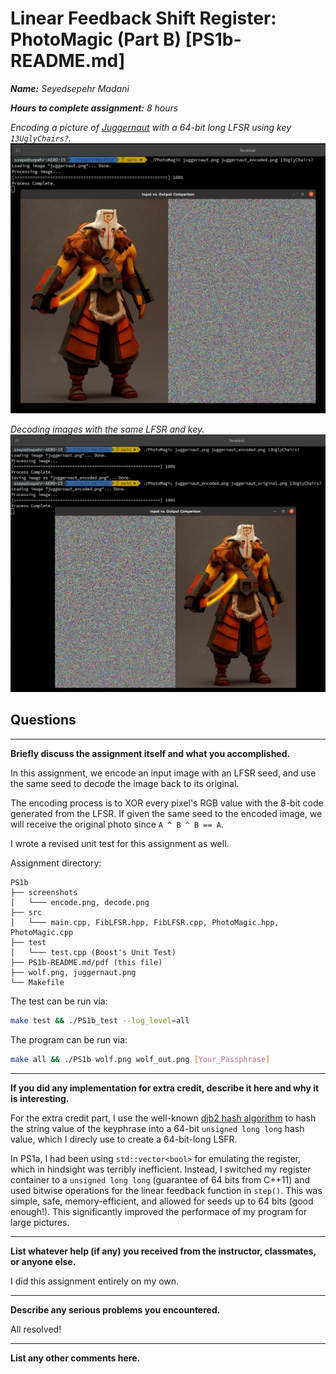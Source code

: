 # Linear Feedback Shift Register: PhotoMagic (Part B) [PS1b-README.md]

***Name:** Seyedsepehr Madani*

***Hours to complete assignment:** 8 hours*

*Encoding a picture of [Juggernaut](https://www.dota2.com/hero/juggernaut) with a 64-bit long LFSR using key `13UglyChairs?`.*
![](./screenshots/encode.png)

*Decoding images with the same LFSR and key.*
![](./screenshots/decode.png)

## Questions

---

**Briefly discuss the assignment itself and what you accomplished.**

In this assignment, we encode an input image with an LFSR seed, and use the same seed to decode the image back to its original.

The encoding process is to XOR every pixel's RGB value with the 8-bit code generated from the LFSR. If given the same seed to the encoded image, we will receive the original photo since `A ^ B ^ B == A`.

I wrote a revised unit test for this assignment as well.

Assignment directory:

```text
PS1b
├── screenshots
│   └─── encode.png, decode.png
├── src
│   └─── main.cpp, FibLFSR.hpp, FibLFSR.cpp, PhotoMagic.hpp, PhotoMagic.cpp
├── test
│   └─── test.cpp (Boost's Unit Test)
├── PS1b-README.md/pdf (this file)
├── wolf.png, juggernaut.png
└── Makefile
```

The test can be run via:

```Bash
make test && ./PS1b_test --log_level=all
```

The program can be run via:

```Bash
make all && ./PS1b wolf.png wolf_out.png [Your_Passphrase]
```

---

**If you did any implementation for extra credit, describe it here and why it is interesting.**

For the extra credit part, I use the well-known [djb2 hash algorithm](http://www.cse.yorku.ca/~oz/hash.html) to hash the string value of the keyphrase into a 64-bit `unsigned long long` hash value, which I direcly use to create a 64-bit-long LSFR.

In PS1a, I had been using `std::vector<bool>` for emulating the register, which in hindsight was terribly inefficient. Instead, I switched my register container to a `unsigned long long` (guarantee of 64 bits from C++11) and used bitwise operations for the linear feedback function in `step()`. This was simple, safe, memory-efficient, and allowed for seeds up to 64 bits (good enough!). This significantly improved the performace of my program for large pictures.

---

**List whatever help (if any) you received from the instructor,  classmates, or anyone else.**

I did this assignment entirely on my own.

---

**Describe any serious problems you encountered.**

All resolved!

---

**List any other comments here.**
